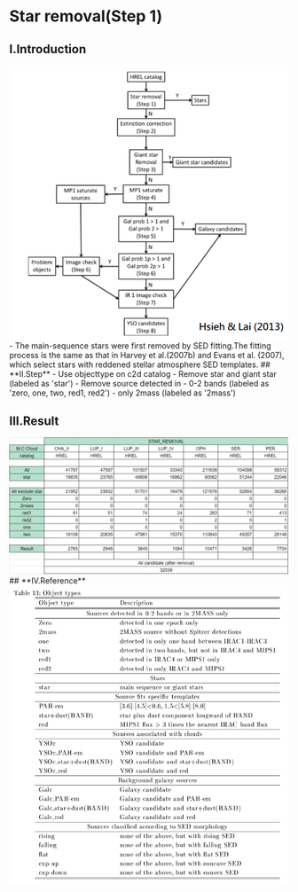 # **Star removal(Step 1)**
## **I.Introduction**
<img src='../../Templates_and_Charts/Steps.png'/>
- The main-sequence stars were first removed by SED fitting.The fitting process is the same as that in Harvey et al.(2007b) and Evans et al. (2007), which select stars with reddened stellar atmosphere SED templates.
## **II.Step**
- Use objecttype on c2d catalog
  - Remove star and giant star (labeled as 'star')
  - Remove source detected in
    - 0-2 bands (labeled as 'zero, one, two, red1, red2')
    - only 2mass (labeled as '2mass')

## **III.Result**
<img src='../../Templates_and_Charts/Star_removal.png'>
## **IV.Reference**
<img src='../../Templates_and_Charts/c2d_obtype.png'/>
